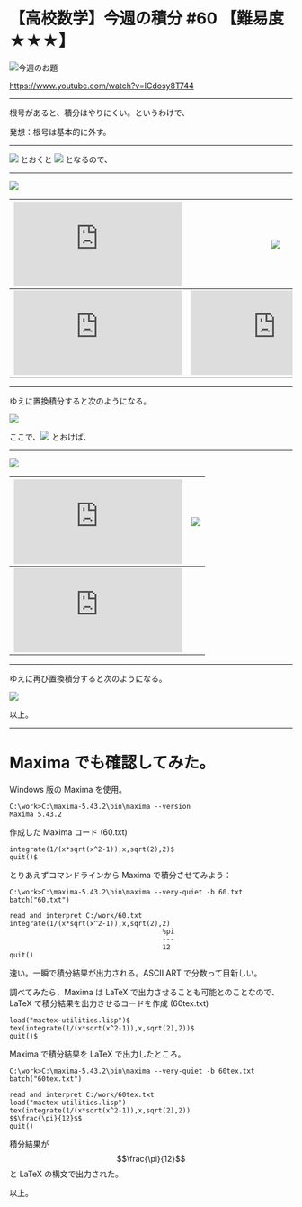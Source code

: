 # 【高校数学】今週の積分 #60 【難易度★★★】

![今週のお題](https://latex.codecogs.com/gif.latex?I=\int_{\sqrt{2}}^2\left(\frac{1}{x\sqrt{x^2-1}}\right)dx)

https://www.youtube.com/watch?v=ICdosy8T744

----

根号があると、積分はやりにくい。というわけで、

発想：根号は基本的に外す。

----

![](https://latex.codecogs.com/gif.latex?t=\sqrt{x^2-1}) とおくと ![](https://latex.codecogs.com/gif.latex?x^2=t^2&plus;1) となるので、

----

![](https://latex.codecogs.com/gif.latex?dt=\frac{x}{\sqrt{x^2-1}}dx)

|![](https://latex.codecogs.com/gif.latex?x:)|![](https://latex.codecogs.com/gif.latex?\sqrt{2}\rightarrow2)|
|:-:|:-:|
|![](https://latex.codecogs.com/gif.latex?%5Ctheta)|![](https://latex.codecogs.com/gif.latex?t:)|![](https://latex.codecogs.com/gif.latex?1\rightarrow\sqrt{3})|

----

ゆえに置換積分すると次のようになる。

![](https://latex.codecogs.com/gif.latex?\int_{\sqrt{2}}^2\left(\frac{1}{x\sqrt{x^2-1}}\right)dx=\int_1^{\sqrt{3}}\frac{1}{x^2}dt=\int_1^{\sqrt{3}}\frac{1}{t^2&plus;1}dt)

ここで、![](https://latex.codecogs.com/gif.latex?t=\tan\theta) とおけば、

----

![](https://latex.codecogs.com/gif.latex?dt=\frac{1}{\cos^2\theta}d\theta)

|![](https://latex.codecogs.com/gif.latex?t:)|![](https://latex.codecogs.com/gif.latex?1\rightarrow\sqrt{3})|
|:-:|:-:|
|![](https://latex.codecogs.com/gif.latex?%5Cfrac%7B%5Cpi%7D%7B4%7D%5Crightarrow%5Cfrac%7B%5Cpi%7D%7B3%7D)|

----

ゆえに再び置換積分すると次のようになる。

![](https://latex.codecogs.com/gif.latex?I=\int_1^{\sqrt{3}}\frac{1}{t^2&plus;1}dt=\int_\frac{\pi}{4}^\frac{\pi}{3}\frac{1}{\tan^2\theta&plus;1}\cdot\frac{1}{\cos^2\theta}d\theta=\int_\frac{\pi}{4}^\frac{\pi}{3}d\theta=\frac{\pi}{3}-\frac{\pi}{4}=\frac{\pi}{12})

以上。

----
# Maxima でも確認してみた。

Windows 版の Maxima を使用。

```
C:\work>C:\maxima-5.43.2\bin\maxima --version
Maxima 5.43.2
```

作成した Maxima コード (60.txt)

```
integrate(1/(x*sqrt(x^2-1)),x,sqrt(2),2)$
quit()$
```

とりあえずコマンドラインから Maxima で積分させてみよう：

```
C:\work>C:\maxima-5.43.2\bin\maxima --very-quiet -b 60.txt
batch("60.txt")

read and interpret C:/work/60.txt
integrate(1/(x*sqrt(x^2-1)),x,sqrt(2),2)
                                      %pi
                                      ---
                                      12
quit()

```

速い。一瞬で積分結果が出力される。ASCII ART で分数って目新しい。

調べてみたら、Maxima は LaTeX で出力させることも可能とのことなので、
LaTeX で積分結果を出力させるコードを作成 (60tex.txt)

```
load("mactex-utilities.lisp")$
tex(integrate(1/(x*sqrt(x^2-1)),x,sqrt(2),2))$
quit()$
```

Maxima で積分結果を LaTeX で出力したところ。

```
C:\work>C:\maxima-5.43.2\bin\maxima --very-quiet -b 60tex.txt
batch("60tex.txt")

read and interpret C:/work/60tex.txt
load("mactex-utilities.lisp")
tex(integrate(1/(x*sqrt(x^2-1)),x,sqrt(2),2))
$$\frac{\pi}{12}$$
quit()
```

積分結果が $$\frac{\pi}{12}$$ と LaTeX の構文で出力された。

以上。
